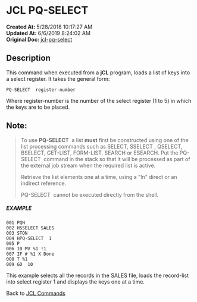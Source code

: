 # JCL PQ-SELECT

**Created At:** 5/28/2018 10:17:27 AM  
**Updated At:** 6/6/2019 8:24:02 AM  
**Original Doc:** [jcl-pq-select](https://docs.jbase.com/45792-jcl/jcl-pq-select)  


## Description 

This command when executed from a **jCL** program, loads a list of keys into a select register. It takes the general form:

```
PQ-SELECT  register-number
```

Where register-number is the number of the select register (1 to 5) in which the keys are to be placed.



## Note:


> To use **PQ-SELECT**  a list **must** first be constructed using one of the list processing commands such as SELECT, SSELECT , QSELECT, BSELECT, GET-LIST, FORM-LIST, SEARCH or ESEARCH. Put the PQ-SELECT  command in the stack so that it will be processed as part of the external job stream when the required list is active.
> 
> Retrieve the list elements one at a time, using a "!n" direct or an indirect reference.
> 
> PQ-SELECT  cannot be executed directly from the shell.




##### EXAMPLE

```
001 PQN
002 HSSELECT SALES
003 STON
004 HPQ-SELECT  1
005 P
006 10 MV %1 !1
007 IF # %1 X Done
008 T %1
009 GO  10
```



This example selects all the records in the SALES file, loads the record-list into select register 1 and displays the keys one at a time.

Back to [JCL Commands](jcl-commands)
